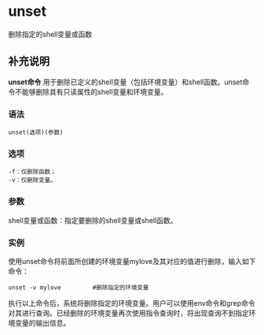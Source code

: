 unset
===

删除指定的shell变量或函数

## 补充说明

**unset命令** 用于删除已定义的shell变量（包括环境变量）和shell函数。unset命令不能够删除具有只读属性的shell变量和环境变量。

### 语法

```shell
unset(选项)(参数)
```

### 选项

```shell
-f：仅删除函数；
-v：仅删除变量。
```

### 参数

shell变量或函数：指定要删除的shell变量或shell函数。

### 实例

使用unset命令将前面所创建的环境变量mylove及其对应的值进行删除，输入如下命令：

```shell
unset -v mylove         #删除指定的环境变量
```

执行以上命令后，系统将删除指定的环境变量。用户可以使用env命令和grep命令对其进行查询。已经删除的环境变量再次使用指令查询时，将出现查询不到指定环境变量的输出信息。


<!-- Linux命令行搜索引擎：https://jaywcjlove.github.io/linux-command/ -->